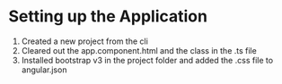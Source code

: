 # Setting up the Application
01. Created a new project from the cli
02. Cleared out the app.component.html and the class in the .ts file
03. Installed bootstrap v3 in the project folder and added the .css file to angular.json